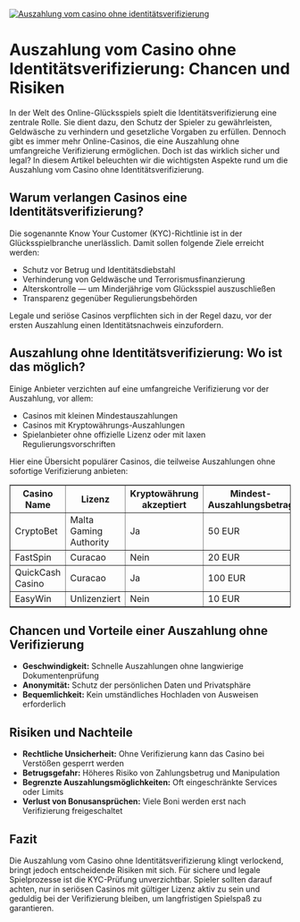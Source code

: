 [![Auszahlung vom casino ohne identitätsverifizierung](https://123-caf.pages.dev/gitsignup.png)](https://vrmoo.ru/Bt82HjjY)

<h1>Auszahlung vom Casino ohne Identitätsverifizierung: Chancen und Risiken</h1>  <p>In der Welt des Online-Glücksspiels spielt die Identitätsverifizierung eine zentrale Rolle. Sie dient dazu, den Schutz der Spieler zu gewährleisten, Geldwäsche zu verhindern und gesetzliche Vorgaben zu erfüllen. Dennoch gibt es immer mehr Online-Casinos, die eine Auszahlung ohne umfangreiche Verifizierung ermöglichen. Doch ist das wirklich sicher und legal? In diesem Artikel beleuchten wir die wichtigsten Aspekte rund um die Auszahlung vom Casino ohne Identitätsverifizierung.</p>  <h2>Warum verlangen Casinos eine Identitätsverifizierung?</h2>  <p>Die sogenannte Know Your Customer (KYC)-Richtlinie ist in der Glücksspielbranche unerlässlich. Damit sollen folgende Ziele erreicht werden:</p>  <ul>   <li>Schutz vor Betrug und Identitätsdiebstahl</li>   <li>Verhinderung von Geldwäsche und Terrorismusfinanzierung</li>   <li>Alterskontrolle — um Minderjährige vom Glücksspiel auszuschließen</li>   <li>Transparenz gegenüber Regulierungsbehörden</li> </ul>  <p>Legale und seriöse Casinos verpflichten sich in der Regel dazu, vor der ersten Auszahlung einen Identitätsnachweis einzufordern.</p>  <h2>Auszahlung ohne Identitätsverifizierung: Wo ist das möglich?</h2>  <p>Einige Anbieter verzichten auf eine umfangreiche Verifizierung vor der Auszahlung, vor allem:</p>  <ul>   <li>Casinos mit kleinen Mindestauszahlungen</li>   <li>Casinos mit Kryptowährungs-Auszahlungen</li>   <li>Spielanbieter ohne offizielle Lizenz oder mit laxen Regulierungsvorschriften</li> </ul>  <p>Hier eine Übersicht populärer Casinos, die teilweise Auszahlungen ohne sofortige Verifizierung anbieten:</p>  <table border="1" cellpadding="5" cellspacing="0">   <thead>     <tr>       <th>Casino Name</th>       <th>Lizenz</th>       <th>Kryptowährung akzeptiert</th>       <th>Mindest-Auszahlungsbetrag</th>     </tr>   </thead>   <tbody>     <tr>       <td>CryptoBet</td>       <td>Malta Gaming Authority</td>       <td>Ja</td>       <td>50 EUR</td>     </tr>     <tr>       <td>FastSpin</td>       <td>Curacao</td>       <td>Nein</td>       <td>20 EUR</td>     </tr>     <tr>       <td>QuickCash Casino</td>       <td>Curacao</td>       <td>Ja</td>       <td>100 EUR</td>     </tr>     <tr>       <td>EasyWin</td>       <td>Unlizenziert</td>       <td>Nein</td>       <td>10 EUR</td>     </tr>   </tbody> </table>  <h2>Chancen und Vorteile einer Auszahlung ohne Verifizierung</h2>  <ul>   <li><strong>Geschwindigkeit:</strong> Schnelle Auszahlungen ohne langwierige Dokumentenprüfung</li>   <li><strong>Anonymität:</strong> Schutz der persönlichen Daten und Privatsphäre</li>   <li><strong>Bequemlichkeit:</strong> Kein umständliches Hochladen von Ausweisen erforderlich</li> </ul>  <h2>Risiken und Nachteile</h2>  <ul>   <li><strong>Rechtliche Unsicherheit:</strong> Ohne Verifizierung kann das Casino bei Verstößen gesperrt werden</li>   <li><strong>Betrugsgefahr:</strong> Höheres Risiko von Zahlungsbetrug und Manipulation</li>   <li><strong>Begrenzte Auszahlungsmöglichkeiten:</strong> Oft eingeschränkte Services oder Limits</li>   <li><strong>Verlust von Bonusansprüchen:</strong> Viele Boni werden erst nach Verifizierung freigeschaltet</li> </ul>  <h2>Fazit</h2>  <p>Die Auszahlung vom Casino ohne Identitätsverifizierung klingt verlockend, bringt jedoch entscheidende Risiken mit sich. Für sichere und legale Spielprozesse ist die KYC-Prüfung unverzichtbar. Spieler sollten darauf achten, nur in seriösen Casinos mit gültiger Lizenz aktiv zu sein und geduldig bei der Verifizierung bleiben, um langfristigen Spielspaß zu garantieren.</p>